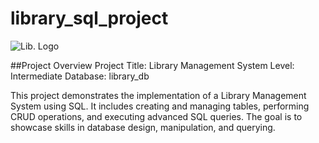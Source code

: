 # library_sql_project
![Lib. Logo](https://www.google.com/imgres?q=png%20library%20logo%20download&imgurl=https%3A%2F%2Fpng.pngtree.com%2Fpng-clipart%2F20200422%2Fourmid%2Fpngtree-hand-drawn-cartoon-polygon-library-bookshelf-illustration-png-image_2190375.jpg&imgrefurl=https%3A%2F%2Fpngtree.com%2Fso%2Flibrary-logo&docid=rbz_vd8Qa-bn9M&tbnid=Zu7d4iD8w7FZQM&vet=12ahUKEwjPrJa-7OGOAxXSTGwGHSO5BPQQM3oECBsQAA..i&w=360&h=360&hcb=2&ved=2ahUKEwjPrJa-7OGOAxXSTGwGHSO5BPQQM3oECBsQAA)

##Project Overview
Project Title: Library Management System
Level: Intermediate
Database: library_db

This project demonstrates the implementation of a Library Management System using SQL. It includes creating and managing tables, performing CRUD operations, and executing advanced SQL queries. The goal is to showcase skills in database design, manipulation, and querying.

